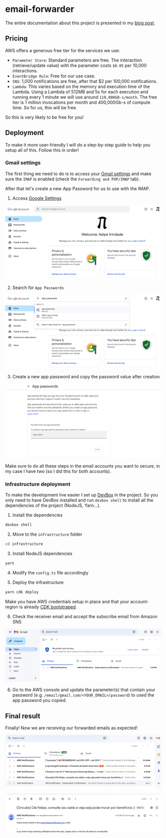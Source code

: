 # email-forwarder

The entire documentation about this project is presented in my [blog post](https://felipetrindade.com/email-forwarder).


## Pricing

AWS offers a generous free tier for the services we use:

- `Parameter Store`: Standard parameters are free. The interaction (retrieve/update value) with the parameter costs `$0.05` per 10,000 interactions.
- `EventBridge Rule`: Free for our use case.
- `SNS`: 1,000 notifications are free, after that $2 per 100,000 notifications.
- `Lambda`: This varies based on the memory and execution time of the Lambda. Using a Lambda of 512MB and 5s for each execution and running every 1 minute we will use around `110,000GB-s/month`. The free tier is 1 million invocations per month and 400,000Gb-s of compute time. So for us, this will be free.

So this is very likely to be free for you!

## Deployment

To make it more user-friendly I will do a step-by-step guide to help you setup all of this. Follow this in order!

### Gmail settings

The first thing we need to do is to access your [Gmail settings](https://mail.google.com/mail/u/0/#settings/general) and make sure the `IMAP` is enabled (check the `Forwarding and POP/IMAP` tab).

After that let's create a new App Password for us to use with the IMAP.

1) Access [Google Settings](https://myaccount.google.com/?hl=en)

![Google Settings](https://github.com/felipelaptrin/felipetrindade.com/blob/main/frontend/content/blog/email-forwarder/assets/gmail/google-settings.png)

2) Search for `App Passwords`

![Google Setting App Passwords](https://github.com/felipelaptrin/felipetrindade.com/blob/main/frontend/content/blog/email-forwarder/assets/gmail/google-app-passwords.png)

3) Create a new app password and copy the password value after creation

![Creating a new App Password](https://github.com/felipelaptrin/felipetrindade.com/blob/main/frontend/content/blog/email-forwarder/assets/gmail/google-app-passwords-creation.png)

Make sure to do all these steps in the email accounts you want to secure, in my case I have two (so I did this for both accounts).

### Infrastructure deployment

To make the development live easier I set up [DevBox](https://www.jetify.com/devbox/docs/) in the project. So you only need to have DevBox installed and run `devbox shell` to install all the dependencies of the project (NodeJS, Yarn...).

1) Install the dependencies

```sh
devbox shell
```

2) Move to the `infrastructure` folder

```sh
cd infrastructure
```

3) Install NodeJS dependencies

```sh
yarn
```

4) Modify the `config.ts` file accordingly

5) Deploy the infrastructure

```sh
yarn cdk deploy
```

Make you have AWS credentials setup in place and that your account-region is already [CDK bootstraped](https://docs.aws.amazon.com/cdk/v2/guide/bootstrapping.html).

6) Check the receiver email and accept the subscribe email from Amazon SNS

![Email inbox - accepting AWS SNS topic](https://github.com/felipelaptrin/felipetrindade.com/blob/main/frontend/content/blog/email-forwarder/assets/gmail/inbox.png)

6) Go to the AWS console and update the parameter(s) that contain your password (e.g. `/email/gmail.com/<YOUR_EMAIL>/password`) to used the app password you copied.

## Final result

Finally! Now we are receiving our forwarded emails as expected!

![Screenshot inbox from receiver email](https://github.com/felipelaptrin/felipetrindade.com/blob/main/frontend/content/blog/email-forwarder/assets/gmail/inbox-receiver.png)


![Screenshot email from receiver email](https://github.com/felipelaptrin/felipetrindade.com/blob/main/frontend/content/blog/email-forwarder/assets/gmail/email.png)
